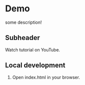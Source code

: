 # Demo

some description!

## Subheader

Watch tutorial on YouTube.

## Local development 

1. Open index.html in your browser.
